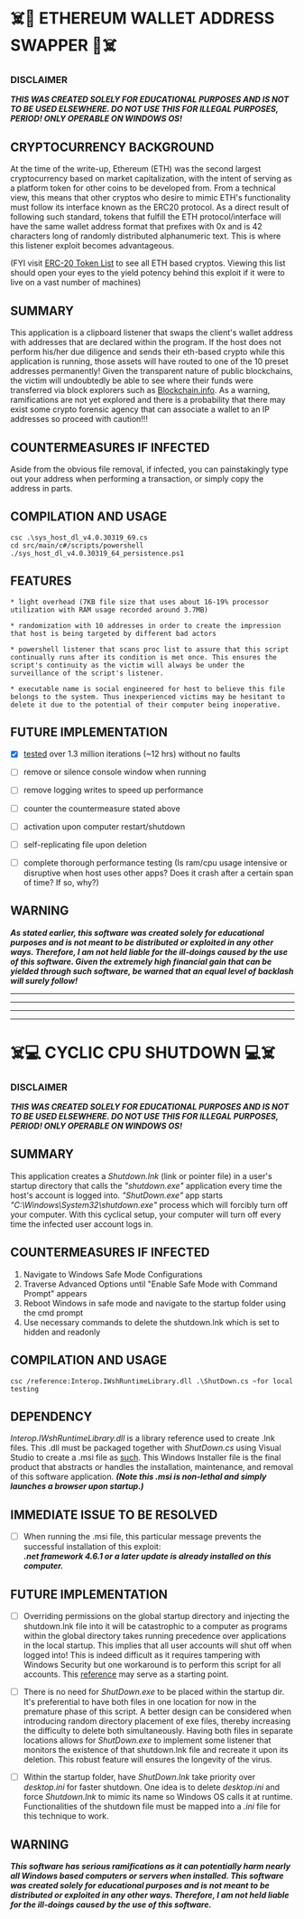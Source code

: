 # :skull_and_crossbones::money_mouth_face: ETHEREUM WALLET ADDRESS SWAPPER :money_mouth_face::skull_and_crossbones:
 



### DISCLAIMER
**_THIS WAS CREATED SOLELY FOR EDUCATIONAL PURPOSES AND IS NOT TO BE USED ELSEWHERE. DO NOT USE THIS FOR ILLEGAL PURPOSES, PERIOD! ONLY OPERABLE ON WINDOWS OS!_**





## CRYPTOCURRENCY BACKGROUND
At the time of the write-up, Ethereum (ETH) was the second largest cryptocurrency based on  market capitalization, with the intent of
serving as a platform token for other coins to be developed from. From a technical view,
this means that other cryptos who desire to mimic ETH's functionality must follow its interface known as the ERC20 protocol.
As a direct result of following such standard, tokens that fulfill the ETH protocol/interface
will have the same wallet address format that prefixes with 0x and is 42 characters long of randomly distributed alphanumeric text.
This is where this listener exploit becomes advantageous.

(FYI visit [ERC-20 Token List](https://eidoo.io/erc20-tokens-list) to see all ETH based cryptos.
Viewing this list should open your eyes to the yield potency behind this exploit if it were to live on a vast number of machines)





## SUMMARY
This application is a clipboard listener that swaps the client's wallet address
with addresses that are declared within the program. If the host does not perform his/her due diligence
and sends their eth-based crypto while this application is running, those assets will have routed to
one of the 10 preset addresses permanently! Given the transparent nature of public blockchains, the victim
will undoubtedly be able to see where their funds were transferred via block explorers such as [Blockchain.info](https://www.blockchain.com/explorer).
As a warning, ramifications are not yet explored and there is a probability that there may exist
some crypto forensic agency that can associate a wallet to an IP addresses so proceed with caution!!!





## COUNTERMEASURES IF INFECTED
Aside from the obvious file removal, if infected, you can painstakingly type out your address when performing a transaction, or simply
copy the address in parts.





## COMPILATION AND USAGE
``` 
csc .\sys_host_dl_v4.0.30319_69.cs
cd src/main/c#/scripts/powershell
./sys_host_dl_v4.0.30319_64_persistence.ps1
```




## FEATURES
    * light overhead (7KB file size that uses about 16-19% processor utilization with RAM usage recorded around 3.7MB)

    * randomization with 10 addresses in order to create the impression that host is being targeted by different bad actors

    * powershell listener that scans proc list to assure that this script continually runs after its condition is met once. This ensures the script's continuity as the victim will always be under the surveillance of the script's listener.

    * executable name is social engineered for host to believe this file belongs to the system. Thus inexperienced victims may be hesitant to delete it due to the potential of their computer being inoperative.




 
## FUTURE IMPLEMENTATION
- [X] [tested](https://github.com/KesMath/Windows_OS_Malware_Repo/blob/master/src/main/c%23/virus%20suite/crypto/notes/ClipboardLogger-12HR-Passive.rar) over 1.3 million iterations (~12 hrs) without no faults
- [ ] remove or silence console window when running
- [ ] remove logging writes to speed up performance
- [ ] counter the countermeasure stated above
- [ ] activation upon computer restart/shutdown
- [ ] self-replicating file upon deletion
- [ ] complete thorough performance testing (Is ram/cpu usage intensive or disruptive when host uses other apps? Does it crash after a certain span of time? If so, why?)


## WARNING
**_As stated earlier, this software was created solely for educational purposes and is not meant to be distributed or exploited in any other ways.
Therefore, I am not held liable for the ill-doings caused by the use of this software. Given the extremely high financial gain that can be yielded
through such software, be warned that an equal level of backlash will surely follow!_**

*******************************************************************************
*******************************************************************************
*******************************************************************************
*******************************************************************************


# :skull_and_crossbones::computer: CYCLIC CPU SHUTDOWN :computer::skull_and_crossbones:

### DISCLAIMER
**_THIS WAS CREATED SOLELY FOR EDUCATIONAL PURPOSES AND IS NOT TO BE USED ELSEWHERE. DO NOT USE THIS FOR ILLEGAL PURPOSES, PERIOD! ONLY OPERABLE ON WINDOWS OS!_**


## SUMMARY
This application creates a _Shutdown.lnk_ (link or pointer file) in a user's startup directory that 
calls the _"shutdown.exe"_ application every time the host's
account is logged into. _"ShutDown.exe"_ app starts _"C:\Windows\System32\shutdown.exe"_ process which will 
forcibly turn off your computer. With this cyclical setup, your computer will  turn off every time the infected user account logs in.

## COUNTERMEASURES IF INFECTED
1. Navigate to Windows Safe Mode Configurations
2. Traverse Advanced Options until "Enable Safe Mode with Command Prompt" appears
3. Reboot Windows in safe mode and navigate to the startup folder using the cmd prompt 
4. Use necessary commands to delete the shutdown.lnk which is set to hidden and readonly 


## COMPILATION AND USAGE
```
csc /reference:Interop.IWshRuntimeLibrary.dll .\ShutDown.cs ~for local testing
```

## DEPENDENCY
_Interop.IWshRuntimeLibrary.dll_ is a library reference used to create .lnk files. This .dll must be packaged together with _ShutDown.cs_ using Visual Studio to create a .msi file as [such](https://github.com/KesMath/CS_Window_Applications/blob/master/ShutDownSetup/Debug/ShutDownSetup.msi).
This Windows Installer file is the final product that abstracts or handles the installation, maintenance, and removal of this software application. 
**_(Note this .msi is non-lethal and simply launches a browser upon startup.)_**

## IMMEDIATE ISSUE TO BE RESOLVED
- [ ] When running the .msi file, this particular message prevents the successful installation of this exploit:  
**_.net framework 4.6.1 or a later update is already installed on this computer._** 



## FUTURE IMPLEMENTATION

- [ ] Overriding permissions on the global startup directory and injecting
the shutdown.lnk file into it will be catastrophic to a computer
as programs within the global directory takes running precedence 
over applications in the local startup. This implies that all user accounts
will shut off when logged into! This is indeed difficult as it requires tampering with Windows Security but one workaround is to perform this script for all accounts. This [reference](https://www.lepide.com/how-to/list-all-user-accounts-on-a-windows-system-using-powershell.html) may serve as a starting point.

- [ ] There is no need for _ShutDown.exe_ to be placed within the startup dir. It's preferential to have both files in one location for now in the premature phase of this script. A better design can be considered when introducing random directory placement of exe files, thereby increasing the difficulty to delete both simultaneously. Having both files in separate locations allows for _ShutDown.exe_ to implement some listener that monitors the existence of that shutdown.lnk file and recreate it upon its deletion. This robust feature will ensures the longevity of the virus.

- [ ] Within the startup folder, have _ShutDown.lnk_ take priority over _desktop.ini_ for faster shutdown. One idea is to delete _desktop.ini_ and force _Shutdown.lnk_ to mimic its name so Windows OS calls it at runtime. Functionalities of the shutdown file must be mapped into a _.ini_ file for this technique to work.

## WARNING
**_This software has serious ramifications as it can potentially harm nearly all Windows based computers or servers when installed. This software was created solely for educational purposes and is not meant to be distributed or exploited in any other ways. Therefore, I am not held liable for the ill-doings caused by the use of this software._**